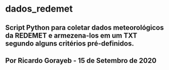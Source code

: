 # dados_redemet

## Script Python para coletar dados meteorológicos da REDEMET e armezena-los em um TXT segundo alguns critérios pré-definidos.

## Por Ricardo Gorayeb - 15 de Setembro de 2020
